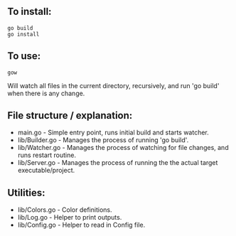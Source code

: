 ## To install:
```
go build
go install
```

## To use:
```
gow
```

Will watch all files in the current directory, recursively, and run 'go build' when there is any change.


## File structure / explanation:

 - main.go - Simple entry point, runs initial build and starts watcher.
 - lib/Builder.go - Manages the process of running 'go build'.
 - lib/Watcher.go - Manages the process of watching for file changes, and runs restart routine.
 - lib/Server.go  - Manages the process of running the the actual target executable/project. 

 ## Utilities:

 - lib/Colors.go - Color definitions.
 - lib/Log.go - Helper to print outputs.
 - lib/Config.go - Helper to read in Config file.